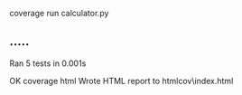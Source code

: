 coverage run calculator.py

.....
----------------------------------------------------------------------
Ran 5 tests in 0.001s

OK
coverage html
Wrote HTML report to htmlcov\index.html